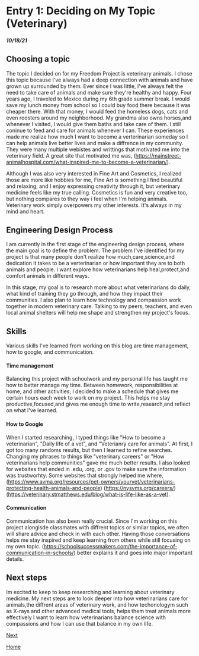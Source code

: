 # Entry 1: Deciding on My Topic (Veterinary)
##### 10/18/21

## Choosing a topic
The topic I decided on for my Freedom Project is veterinary animals. I chose this topic because I've always had a deep connection with animals and have grown up surrounded by them. Ever since I was little, I've always felt the need to take care of animals and make sure they're healthy and happy. Four years ago, I traveled to Mexico during my 6th grade summer break. I would save my lunch money from school so I could buy food there because it was cheaper there. With that money, I would feed the homeless dogs, cats and even roosters around my neighborhood. My grandma also owns horses,and whenever I visited, I would give them baths and take care of them. I still coninue to feed and care for animals whenever I can. These experiences made me realize how much I want to become a verterinarian someday so I can help animals live better lives and make a diffrence in my community. They were many multiple webistes and writtings that motivated me into the veterinary field. A great site that motivated me was,
(https://mainstreet-animalhospital.com/what-inspired-me-to-become-a-veterinarian/).

Although I was also very interested in Fine Art and Cosmetics, I realized those are more like hobbies for me, Fine Art is something I find beautiful and relaxing, and I enjoy expressing creativity through it, but veterinary medicine feels like my true calling. Cosmetics is fun and very creative too, but nothing compares to they way i feel when I'm helping animals. Veterinary work simply overpowers my other interests. It's always in my mind and heart.

## Engineering Design Process
I am currently in the first stage of the engineering design process, where the main goal is to define the problem. The problem I've identified for my project is that many people don't realize how much,care,science,and dedication it takes to be a verterinarian or how important they are to both animals and people. I want explore how veterinarians help heal,protect,and comfort animals in different ways. 

In this stage, my goal is to research more about what veterinarians do daily, what kind of training they go through, and how they impact their communities. I also plan to learn how technology and compassion work together in modern veterinary care. Talking to my peers, teachers, and even local animal shelters will help me shape and strengthen my project's focus. 

## Skills
Various skills I've learned from working on this blog are time management, how to google, and communication.

#### Time management
Balancing this project with schoolwork and my personal life has taught me how to better manage my time. Between homework, responsibilities at home, and other activities, I decided to make a schedule that gives me certain hours each week to work on my project. This helps me stay productive,focused,and gives me enough time to write,research,and reflect on what I've learned. 

#### How to Google
When I started researching, I typed things like "How to become a veterinarian", "Daily life of a vet", and "Veterianry care for animals". At first, I got too many randoms results, but then I learned to refine searches. Changing my phrases to things like "veterinary careers" or "How veterinarians help communities" gave me much better results. I also looked for websites that ended in .edu, .org, or .gov to make sure the information was trustworhty. Some websites that strongly helped me where, 
(https://www.avma.org/resources/pet-owners/yourvet/veterinarians-protecting-health-animals-and-people)
(https://nysvms.org/careers/)
(https://veterinary.stmatthews.edu/blog/what-is-life-like-as-a-vet).

#### Communication
Communication has also been really crucial. Since I'm working on this project alongisde classmates with diffrent topics or similar topics, we often will share advice and check in with each other. Having those conversations helps me stay inspired and keep learning from others while still focusing on my own topic. (https://schoolsuccessmakers.com/the-importance-of-communication-in-schools/) better explains it and goes into major important details. 

## Next steps 
Im excited to keep to keep researching and learning about veterinary medicine. My next steps are to look deeper into how veterinarians care for animals,the diffrent areas of veterinary work, and how techonologym such as X-rays and other advanced medical tools, helps them treat animals more effectively I want to learn how veterinarians balance science with compassions and how I can use that balance in my own life.  

[Next](entry02.md)

[Home](../README.md)
